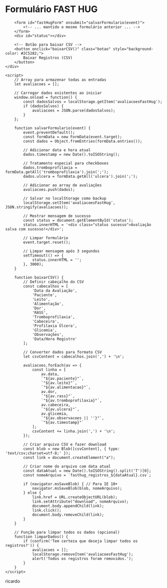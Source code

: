 <!DOCTYPE html>
<html lang="pt-BR">
<head>
    <meta charset="UTF-8">
    <meta name="viewport" content="width=device-width, initial-scale=1.0">
    <title>Formulário FAST HUG</title>
    <style>
        /* ... mantido o mesmo CSS anterior ... */
    </style>
</head>
<body>
    <div class="card">
        <h1>Formulário FAST HUG</h1>
        
        <form id="fastHugForm" onsubmit="salvarFormulario(event)">
            <!-- ... mantido o mesmo formulário anterior ... -->
        </form>
        <div id="status"></div>
        
        <!-- Botão para baixar CSV -->
        <button onclick="baixarCSV()" class="botao" style="background-color: #2C5282;">
            Baixar Registros (CSV)
        </button>
    </div>

    <script>
        // Array para armazenar todas as entradas
        let avaliacoes = [];
        
        // Carregar dados existentes ao iniciar
        window.onload = function() {
            const dadosSalvos = localStorage.getItem('avaliacoesFastHug');
            if (dadosSalvos) {
                avaliacoes = JSON.parse(dadosSalvos);
            }
        };

        function salvarFormulario(event) {
            event.preventDefault();
            const formData = new FormData(event.target);
            const dados = Object.fromEntries(formData.entries());
            
            // Adicionar data e hora atual
            dados.timestamp = new Date().toISOString();
            
            // Tratamento especial para checkboxes
            dados.tromboprofilaxia = formData.getAll('tromboprofilaxia').join(';');
            dados.ulcera = formData.getAll('ulcera').join(';');

            // Adicionar ao array de avaliações
            avaliacoes.push(dados);
            
            // Salvar no localStorage como backup
            localStorage.setItem('avaliacoesFastHug', JSON.stringify(avaliacoes));

            // Mostrar mensagem de sucesso
            const status = document.getElementById('status');
            status.innerHTML = '<div class="status sucesso">Avaliação salva com sucesso!</div>';
            
            // Limpar formulário
            event.target.reset();

            // Limpar mensagem após 3 segundos
            setTimeout(() => {
                status.innerHTML = '';
            }, 3000);
        }

        function baixarCSV() {
            // Definir cabeçalho do CSV
            const cabecalhos = [
                'Data da Avaliação',
                'Paciente',
                'Leito',
                'Alimentação',
                'Dor',
                'RASS',
                'Tromboprofilaxia',
                'Cabeceira',
                'Profilaxia Úlcera',
                'Glicemia',
                'Observações',
                'Data/Hora Registro'
            ];

            // Converter dados para formato CSV
            let csvContent = cabecalhos.join(',') + '\n';

            avaliacoes.forEach(av => {
                const linha = [
                    av.data,
                    `"${av.paciente}"`,
                    `"${av.leito}"`,
                    `"${av.alimentacao}"`,
                    av.dor,
                    `"${av.rass}"`,
                    `"${av.tromboprofilaxia}"`,
                    av.cabeceira,
                    `"${av.ulcera}"`,
                    av.glicemia,
                    `"${av.observacoes || ''}"`,
                    `"${av.timestamp}"`
                ];
                csvContent += linha.join(',') + '\n';
            });

            // Criar arquivo CSV e fazer download
            const blob = new Blob([csvContent], { type: 'text/csv;charset=utf-8;' });
            const link = document.createElement("a");
            
            // Criar nome do arquivo com data atual
            const dataAtual = new Date().toISOString().split('T')[0];
            const nomeArquivo = `fasthug_registros_${dataAtual}.csv`;

            if (navigator.msSaveBlob) { // Para IE 10+
                navigator.msSaveBlob(blob, nomeArquivo);
            } else {
                link.href = URL.createObjectURL(blob);
                link.setAttribute("download", nomeArquivo);
                document.body.appendChild(link);
                link.click();
                document.body.removeChild(link);
            }
        }

        // Função para limpar todos os dados (opcional)
        function limparDados() {
            if (confirm('Tem certeza que deseja limpar todos os registros?')) {
                avaliacoes = [];
                localStorage.removeItem('avaliacoesFastHug');
                alert('Todos os registros foram removidos.');
            }
        }
    </script>
</body>
</html>
ricardo
